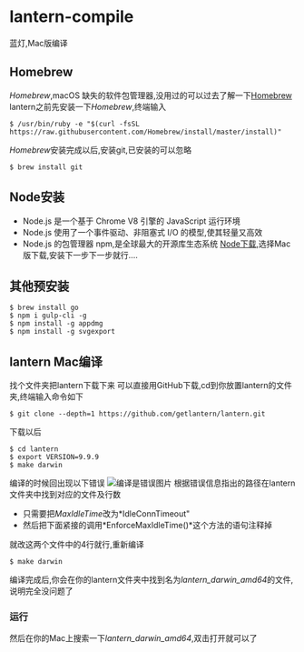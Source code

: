 # lantern-compile
蓝灯,Mac版编译

## Homebrew
*Homebrew*,macOS 缺失的软件包管理器,没用过的可以过去了解一下[Homebrew](https://brew.sh/index_zh-cn.html)
lantern之前先安装一下*Homebrew*,终端输入
~~~
$ /usr/bin/ruby -e "$(curl -fsSL https://raw.githubusercontent.com/Homebrew/install/master/install)"
~~~
*Homebrew*安装完成以后,安装git,已安装的可以忽略
~~~
$ brew install git
~~~

## Node安装
* Node.js 是一个基于 Chrome V8 引擎的 JavaScript 运行环境
* Node.js 使用了一个事件驱动、非阻塞式 I/O 的模型,使其轻量又高效
* Node.js 的包管理器 npm,是全球最大的开源库生态系统
[Node下载](http://nodejs.cn/download/),选择Mac版下载,安装下一步下一步就行....

## 其他预安装
~~~
$ brew install go
$ npm i gulp-cli -g
$ npm install -g appdmg
$ npm install -g svgexport
~~~

## lantern Mac编译
找个文件夹把lantern下载下来
可以直接用GitHub下载,cd到你放置lantern的文件夹,终端输入命令如下
~~~
$ git clone --depth=1 https://github.com/getlantern/lantern.git
~~~
下载以后
~~~
$ cd lantern
$ export VERSION=9.9.9
$ make darwin
~~~
编译的时候回出现以下错误
![编译是错误图片](http://ogpq2zwg5.bkt.clouddn.com/WechatIMG7.jpeg)
根据错误信息指出的路径在lantern文件夹中找到对应的文件及行数
* 只需要把*MaxIdleTime*改为*IdleConnTimeout"
* 然后把下面紧接的调用*EnforceMaxIdleTime()*这个方法的语句注释掉

就改这两个文件中的4行就行,重新编译
~~~
$ make darwin
~~~
编译完成后,你会在你的lantern文件夹中找到名为*lantern_darwin_amd64*的文件,说明完全没问题了

### 运行
然后在你的Mac上搜索一下*lantern_darwin_amd64*,双击打开就可以了